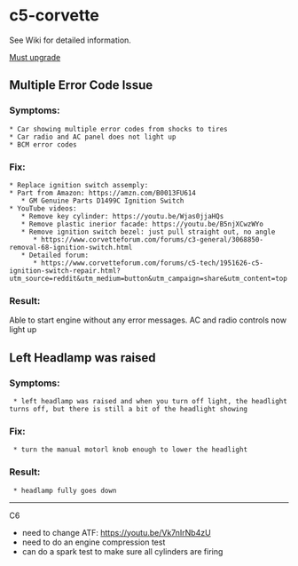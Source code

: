 # c5-corvette

See Wiki for detailed information.

[Must upgrade](https://youtu.be/ZJEy2ohTPmw)

## Multiple Error Code Issue
### Symptoms:
    * Car showing multiple error codes from shocks to tires
    * Car radio and AC panel does not light up
    * BCM error codes
 ### Fix:
    * Replace ignition switch assemply:
    * Part from Amazon: https://amzn.com/B0013FU614
       * GM Genuine Parts D1499C Ignition Switch
    * YouTube videos:
       * Remove key cylinder: https://youtu.be/Wjas0jjaHQs
       * Remove plastic inerior facade: https://youtu.be/B5njXCwzWYo
       * Remove ignition switch bezel: just pull straight out, no angle
          * https://www.corvetteforum.com/forums/c3-general/3068850-removal-68-ignition-switch.html
       * Detailed forum:
          * https://www.corvetteforum.com/forums/c5-tech/1951626-c5-ignition-switch-repair.html?utm_source=reddit&utm_medium=button&utm_campaign=share&utm_content=top
          
  ### Result:
  Able to start engine without any error messages.  AC and radio controls now light up
  
  
  ## Left Headlamp was raised
  ### Symptoms:
     * left headlamp was raised and when you turn off light, the headlight turns off, but there is still a bit of the headlight showing
  ### Fix:
     * turn the manual motorl knob enough to lower the headlight
  ### Result:
     * headlamp fully goes down
 

----

C6 

* need to change ATF:  https://youtu.be/Vk7nIrNb4zU
* need to do an engine compression test 
* can do a spark test to make sure all cylinders are firing


